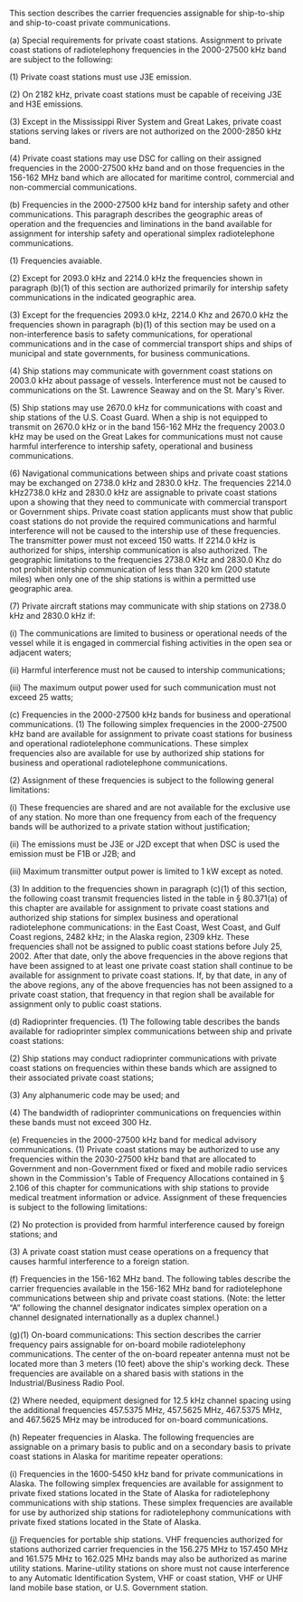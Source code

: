 This section describes the carrier frequencies assignable for ship-to-ship and ship-to-coast private communications.

(a) Special requirements for private coast stations. Assignment to private coast stations of radiotelephony frequencies in the 2000-27500 kHz band are subject to the following:

(1) Private coast stations must use J3E emission.

(2) On 2182 kHz, private coast stations must be capable of receiving J3E and H3E emissions.

(3) Except in the Mississippi River System and Great Lakes, private coast stations serving lakes or rivers are not authorized on the 2000-2850 kHz band.

(4) Private coast stations may use DSC for calling on their assigned frequencies in the 2000-27500 kHz band and on those frequencies in the 156-162 MHz band which are allocated for maritime control, commercial and non-commercial communications.

(b) Frequencies in the 2000-27500 kHz band for intership safety and other communications. This paragraph describes the geographic areas of operation and the frequencies and liminations in the band available for assignment for intership safety and operational simplex radiotelephone communications.

(1) Frequencies avaiable.
                

(2) Except for 2093.0 kHz and 2214.0 kHz the frequencies shown in paragraph (b)(1) of this section are authorized primarily for intership safety communications in the indicated geographic area.

(3) Except for the frequencies 2093.0 kHz, 2214.0 Khz and 2670.0 kHz the frequencies shown in paragraph (b)(1) of this section may be used on a non-interference basis to safety communications, for operational communications and in the case of commercial transport ships and ships of municipal and state governments, for business communications.

(4) Ship stations may communicate with government coast stations on 2003.0 kHz about passage of vessels. Interference must not be caused to communications on the St. Lawrence Seaway and on the St. Mary's River.
                

(5) Ship stations may use 2670.0 kHz for communications with coast and ship stations of the U.S. Coast Guard. When a ship is not equipped to transmit on 2670.0 kHz or in the band 156-162 MHz the frequency 2003.0 kHz may be used on the Great Lakes for communications must not cause harmful interference to intership safety, operational and business communications.

(6) Navigational communications between ships and private coast stations may be exchanged on 2738.0 kHz and 2830.0 kHz. The frequencies 2214.0 kHz2738.0 kHz and 2830.0 kHz are assignable to private coast stations upon a showing that they need to communicate with commercial transport or Government ships. Private coast station applicants must show that public coast stations do not provide the required communications and harmful interference will not be caused to the intership use of these frequencies. The transmitter power must not exceed 150 watts. If 2214.0 kHz is authorized for ships, intership communication is also authorized. The geographic limitations to the frequencies 2738.0 KHz and 2830.0 Khz do not prohibit intership communication of less than 320 km (200 statute miles) when only one of the ship stations is within a permitted use geographic area.

(7) Private aircraft stations may communicate with ship stations on 2738.0 kHz and 2830.0 kHz if:

(i) The communications are limited to business or operational needs of the vessel while it is engaged in commercial fishing activities in the open sea or adjacent waters;

(ii) Harmful interference must not be caused to intership communications;

(iii) The maximum output power used for such communication must not exceed 25 watts;

(c) Frequencies in the 2000-27500 kHz bands for business and operational communications. (1) The following simplex frequencies in the 2000-27500 kHz band are available for assignment to private coast stations for business and operational radiotelephone communications. These simplex frequencies also are available for use by authorized ship stations for business and operational radiotelephone communications.

(2) Assignment of these frequencies is subject to the following general limitations:

(i) These frequencies are shared and are not available for the exclusive use of any station. No more than one frequency from each of the frequency bands will be authorized to a private station without justification;

(ii) The emissions must be J3E or J2D except that when DSC is used the emission must be F1B or J2B; and

(iii) Maximum transmitter output power is limited to 1 kW except as noted.

(3) In addition to the frequencies shown in paragraph (c)(1) of this section, the following coast transmit frequencies listed in the table in § 80.371(a) of this chapter are available for assignment to private coast stations and authorized ship stations for simplex business and operational radiotelephone communications: in the East Coast, West Coast, and Gulf Coast regions, 2482 kHz; in the Alaska region, 2309 kHz. These frequencies shall not be assigned to public coast stations before July 25, 2002. After that date, only the above frequencies in the above regions that have been assigned to at least one private coast station shall continue to be available for assignment to private coast stations. If, by that date, in any of the above regions, any of the above frequencies has not been assigned to a private coast station, that frequency in that region shall be available for assignment only to public coast stations.

(d) Radioprinter frequencies. (1) The following table describes the bands available for radioprinter simplex communications between ship and private coast stations:

(2) Ship stations may conduct radioprinter communications with private coast stations on frequencies within these bands which are assigned to their associated private coast stations;

(3) Any alphanumeric code may be used; and

(4) The bandwidth of radioprinter communications on frequencies within these bands must not exceed 300 Hz.

(e) Frequencies in the 2000-27500 kHz band for medical advisory communications. (1) Private coast stations may be authorized to use any frequencies within the 2030-27500 kHz band that are allocated to Government and non-Government fixed or fixed and mobile radio services shown in the Commission's Table of Frequency Allocations contained in § 2.106 of this chapter for communications with ship stations to provide medical treatment information or advice. Assignment of these frequencies is subject to the following limitations:

(2) No protection is provided from harmful interference caused by foreign stations; and

(3) A private coast station must cease operations on a frequency that causes harmful interference to a foreign station.

(f) Frequencies in the 156-162 MHz band. The following tables describe the carrier frequencies available in the 156-162 MHz band for radiotelephone communications between ship and private coast stations. (Note: the letter “A” following the channel designator indicates simplex operation on a channel designated internationally as a duplex channel.)

(g)(1) On-board communications: This section describes the carrier frequency pairs assignable for on-board mobile radiotelephony communications. The center of the on-board repeater antenna must not be located more than 3 meters (10 feet) above the ship's working deck. These frequencies are available on a shared basis with stations in the Industrial/Business Radio Pool.

(2) Where needed, equipment designed for 12.5 kHz channel spacing using the additional frequencies 457.5375 MHz, 457.5625 MHz, 467.5375 MHz, and 467.5625 MHz may be introduced for on-board communications.

(h) Repeater frequencies in Alaska. The following frequencies are assignable on a primary basis to public and on a secondary basis to private coast stations in Alaska for maritime repeater operations:

(i) Frequencies in the 1600-5450 kHz band for private communications in Alaska. The following simplex frequencies are available for assignment to private fixed stations located in the State of Alaska for radiotelephony communications with ship stations. These simplex frequencies are available for use by authorized ship stations for radiotelephony communications with private fixed stations located in the State of Alaska.

(j) Frequencies for portable ship stations. VHF frequencies authorized for stations authorized carrier frequencies in the 156.275 MHz to 157.450 MHz and 161.575 MHz to 162.025 MHz bands may also be authorized as marine utility stations. Marine-utility stations on shore must not cause interference to any Automatic Identification System, VHF or coast station, VHF or UHF land mobile base station, or U.S. Government station.

